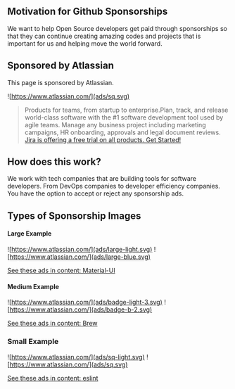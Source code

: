## Motivation for Github Sponsorships

We want to help Open Source developers get paid through sponsorships so that they can continue creating amazing codes and projects that is important for us and helping move the world forward.

## Sponsored by Atlassian

This page is sponsored by Atlassian.

![https://www.atlassian.com/](ads/sq.svg)
> Products for teams, from startup to enterprise.Plan, track, and release world-class software with the #1 software development tool used by agile teams. Manage any business project including marketing campaigns, HR onboarding, approvals and legal document reviews. [Jira is offering a free trial on all products. Get Started!](https://www.atlassian.com/software/jira/try)

## How does this work?

We work with tech companies that are building tools for software developers. From DevOps companies to developer efficiency companies. You have the option to accept or reject any sponsorship ads.

## Types of Sponsorship Images

#### Large Example
![https://www.atlassian.com/](ads/large-light.svg)
![https://www.atlassian.com/](ads/large-blue.svg)

[See these ads in content: Material-UI](examples/MaterialUI.md) 

#### Medium Example
![https://www.atlassian.com/](ads/badge-light-3.svg)
![https://www.atlassian.com/](ads/badge-b-2.svg)

[See these ads in content: Brew](examples/brew.md) 

### Small Example
![https://www.atlassian.com/](ads/sq-light.svg)
![https://www.atlassian.com/](ads/sq.svg)

[See these ads in content: eslint](examples/eslint.md) 





